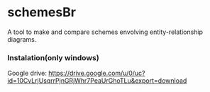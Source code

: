 # schemesBr
A tool to make and compare schemes envolving entity-relationship diagrams.

### Instalation(only windows)
Google drive: https://drive.google.com/u/0/uc?id=10CvLrjUsqrrPjnGRjWhr7PeaUrGhoTLu&export=download
